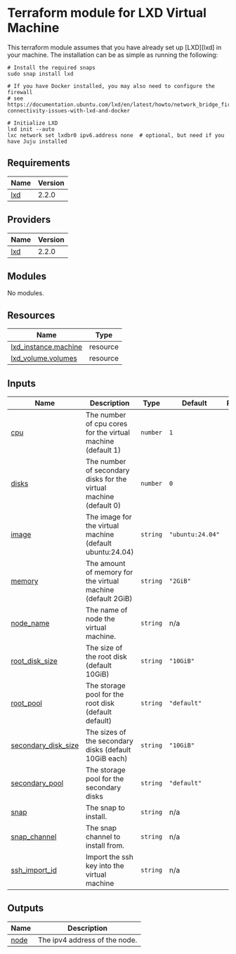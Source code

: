 # Terraform module for LXD Virtual Machine

This terraform module assumes that you have already set up [LXD][lxd] in your machine. The installation can be as simple
as running the following:

```shell
# Install the required snaps
sudo snap install lxd

# If you have Docker installed, you may also need to configure the firewall
# see https://documentation.ubuntu.com/lxd/en/latest/howto/network_bridge_firewalld/#prevent-connectivity-issues-with-lxd-and-docker

# Initialize LXD
lxd init --auto
lxc network set lxdbr0 ipv6.address none  # optional, but need if you have Juju installed
```
<!-- BEGIN_TF_DOCS -->
## Requirements

| Name | Version |
|------|---------|
| <a name="requirement_lxd"></a> [lxd](#requirement\_lxd) | 2.2.0 |

## Providers

| Name | Version |
|------|---------|
| <a name="provider_lxd"></a> [lxd](#provider\_lxd) | 2.2.0 |

## Modules

No modules.

## Resources

| Name | Type |
|------|------|
| [lxd_instance.machine](https://registry.terraform.io/providers/terraform-lxd/lxd/2.2.0/docs/resources/instance) | resource |
| [lxd_volume.volumes](https://registry.terraform.io/providers/terraform-lxd/lxd/2.2.0/docs/resources/volume) | resource |

## Inputs

| Name | Description | Type | Default | Required |
|------|-------------|------|---------|:--------:|
| <a name="input_cpu"></a> [cpu](#input\_cpu) | The number of cpu cores for the virtual machine (default 1) | `number` | `1` | no |
| <a name="input_disks"></a> [disks](#input\_disks) | The number of secondary disks for the virtual machine (default 0) | `number` | `0` | no |
| <a name="input_image"></a> [image](#input\_image) | The image for the virtual machine (default ubuntu:24.04) | `string` | `"ubuntu:24.04"` | no |
| <a name="input_memory"></a> [memory](#input\_memory) | The amount of memory for the virtual machine (default 2GiB) | `string` | `"2GiB"` | no |
| <a name="input_node_name"></a> [node\_name](#input\_node\_name) | The name of node the virtual machine. | `string` | n/a | yes |
| <a name="input_root_disk_size"></a> [root\_disk\_size](#input\_root\_disk\_size) | The size of the root disk (default 10GiB) | `string` | `"10GiB"` | no |
| <a name="input_root_pool"></a> [root\_pool](#input\_root\_pool) | The storage pool for the root disk (default default) | `string` | `"default"` | no |
| <a name="input_secondary_disk_size"></a> [secondary\_disk\_size](#input\_secondary\_disk\_size) | The sizes of the secondary disks (default 10GiB each) | `string` | `"10GiB"` | no |
| <a name="input_secondary_pool"></a> [secondary\_pool](#input\_secondary\_pool) | The storage pool for the secondary disks | `string` | `"default"` | no |
| <a name="input_snap"></a> [snap](#input\_snap) | The snap to install. | `string` | n/a | yes |
| <a name="input_snap_channel"></a> [snap\_channel](#input\_snap\_channel) | The snap channel to install from. | `string` | n/a | yes |
| <a name="input_ssh_import_id"></a> [ssh\_import\_id](#input\_ssh\_import\_id) | Import the ssh key into the virtual machine | `string` | n/a | yes |

## Outputs

| Name | Description |
|------|-------------|
| <a name="output_node"></a> [node](#output\_node) | The ipv4 address of the node. |
